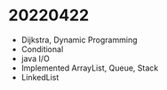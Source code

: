 # 20220422

- Dijkstra, Dynamic Programming
- Conditional
- java I/O
- Implemented ArrayList, Queue, Stack
- LinkedList
